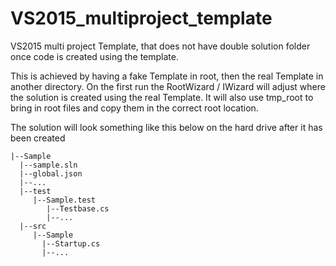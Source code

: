 # VS2015_multiproject_template
VS2015 multi project Template, that does not have double solution folder once code is created using the template.  

This is achieved by having a fake Template in root, then the real Template in another directory.  On the first run the RootWizard / IWizard will adjust where the solution is created using the real Template.  It will also use tmp_root to bring in root files and copy them in the correct root location.

The solution will look something like this below on the hard drive after it has been created

```
|--Sample  
  |--sample.sln  
  |--global.json  
  |--...  
  |--test    
     |--Sample.test  
        |--Testbase.cs  
        |--...  
  |--src
     |--Sample  
       |--Startup.cs  
       |--...  
```
     
    
    